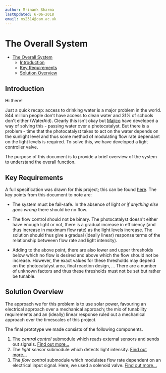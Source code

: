```yaml
---
author: Mrinank Sharma
lastUpdated: 6-06-2018
email: ms2314@cam.ac.uk
---
```

# The Overall System
<!-- TOC -->

- [The Overall System](#the-overall-system)
    - [Introduction](#introduction)
    - [Key Requirements](#key-requirements)
    - [Solution Overview](#solution-overview)

<!-- /TOC -->
## Introduction
Hi there!

Just a quick recap: access to drinking water is a major problem in the world. 844 million people don't have access to clean water and 31% of schools don't either (WaterAid). Clearly this isn't okay but [Majico](http://www.majico.org/) have developed a way of solving this - passing water over a photocatalyst. But there is a problem - time that the photocatalyst takes to act on the water depends on the sunlight level and thus some method of modulating flow rate dependant on the light levels is required. To solve this, we have developed a light controller valve. 

The purpose of this document is to provide a brief overview of the system to understand the overall function. 

## Key Requirements
A full specification was drawn for this project; this can be found [here](https://docs.google.com/document/d/1mbmDHw7nYxWOprYOgamT1pU3FCUFVtE7_Fpei4cH_A0/edit?usp=sharing). The key points from this document to note are:

- The system must be fail-safe. In the absence of light *or if anything else goes wrong* there should be no flow.

- The flow control should not be binary. The photocatalyst doesn't either have enough light or not, there is a gradual increase in efficiency (and thus increase in maximum flow rate) as the light levels increase. The solution should thus give a gradual (ideally linear) response terms of the relationship betweeen flow rate and light intensity).

- Adding to the above point, there are also lower and upper thresholds below which no flow is desired and above which the flow should not be increase. However, the exact values for these thresholds may depend on the photocatalyst area, final reaction design, ... There are a number of unknown factors and thus these thresholds must not be set but rather be tunable. 

## Solution Overview
The approach we for this problem is to use solar power, favouring an electrical approach over a mechanical approach; the mix of tunability requirements and an (ideally) linear response ruled out a mechanical approach over the timescales of this project. 

The final prototype we made consists of the following components.

1. The *central control* submodule which reads external sensors and sends out signals. [Find out more...](https://valveteam.github.io/control.html)
2. The *light sensor* submodule which detects light intensity. [Find out more...](https://valveteam.github.io/lighting.html)
3. The *flow control* submodule which modulates flow rate dependent on an electrical input signal. Here, we used a solenoid valve. [Find out more...](https://valveteam.github.io/flow.html)

